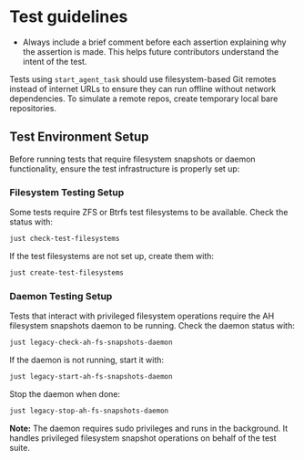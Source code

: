 # Test guidelines

- Always include a brief comment before each assertion explaining why the assertion is made. This helps future contributors understand the intent of the test.

Tests using `start_agent_task` should use filesystem-based Git remotes instead of internet URLs to ensure they can run offline without network dependencies. To simulate a remote repos, create temporary local bare repositories.

## Test Environment Setup

Before running tests that require filesystem snapshots or daemon functionality, ensure the test infrastructure is properly set up:

### Filesystem Testing Setup

Some tests require ZFS or Btrfs test filesystems to be available. Check the status with:

```bash
just check-test-filesystems
```

If the test filesystems are not set up, create them with:

```bash
just create-test-filesystems
```

### Daemon Testing Setup

Tests that interact with privileged filesystem operations require the AH filesystem snapshots daemon to be running. Check the daemon status with:

```bash
just legacy-check-ah-fs-snapshots-daemon
```

If the daemon is not running, start it with:

```bash
just legacy-start-ah-fs-snapshots-daemon
```

Stop the daemon when done:

```bash
just legacy-stop-ah-fs-snapshots-daemon
```

**Note:** The daemon requires sudo privileges and runs in the background. It handles privileged filesystem snapshot operations on behalf of the test suite.
